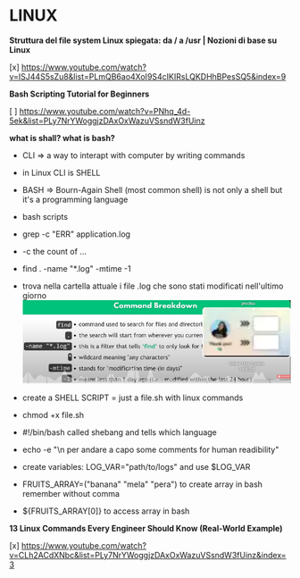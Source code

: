 # **LINUX**

**Struttura del file system Linux spiegata: da / a /usr | Nozioni di base su Linux**

[x]  https://www.youtube.com/watch?v=ISJ44S5sZu8&list=PLmQB6ao4XoI9S4cIKIRsLQKDHhBPesSQ5&index=9

**Bash Scripting Tutorial for Beginners**

[ ]  https://www.youtube.com/watch?v=PNhq_4d-5ek&list=PLy7NrYWoggjzDAxOxWazuVSsndW3fUinz



**what is shall? what is bash?**

- CLI => a way to interapt with computer by writing commands
- in Linux CLI is SHELL
- BASH => Bourn-Again Shell (most common shell) is not only a shell but it's a programming language
- bash scripts 

- grep -c "ERR" application.log

- -c the count of ...
- find . -name "*.log" -mtime -1
- trova nella cartella attuale i file .log che sono stati modificati nell'ultimo giorno
![alt text](attachments/commands-log-11.png)

- create a SHELL SCRIPT = just a file.sh with linux commands
- chmod +x file.sh
- #!/bin/bash  called shebang and tells which language 
- echo -e "\n per andare a capo some comments for human readibility"
- create variables: LOG_VAR="path/to/logs" and use $LOG_VAR
- FRUITS_ARRAY=("banana" "mela" "pera") to create array in bash remember without comma
- ${FRUITS_ARRAY[0]} to access array in bash



**13 Linux Commands Every Engineer Should Know (Real-World Example)**

[x]  https://www.youtube.com/watch?v=CLh2ACdXNbc&list=PLy7NrYWoggjzDAxOxWazuVSsndW3fUinz&index=3


